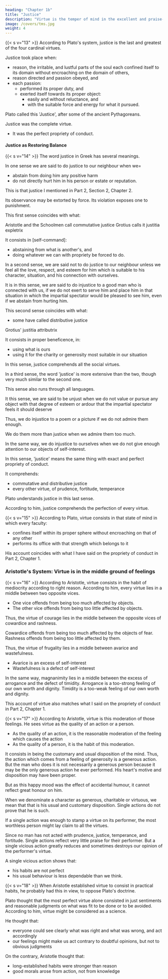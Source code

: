 ```yaml
---
heading: "Chapter 1b"
title: "Justice"
description: "Virtue is the temper of mind in the excellent and praise-worthy character. The nature of virtue may be reduced to three classes"
image: /covers/tms.jpg
weight: 4
---
```




{{< s v="13" >}} According to Plato's system, justice is the last and greatest of the four cardinal virtues.

Justice took place when: 
- reason, the irritable, and lustful parts of the soul each confined itself to its domain without encroaching on the domain of others,
- reason directed and passion obeyed, and
- each passion:
  - performed its proper duty, and
  - exerted itself towards its proper object:
    - easily and without reluctance, and
    - with the suitable force and energy for what it pursued.

Plato called this 'Justice', after some of the ancient Pythagoreans.

Justice was the complete virtue.
- It was the perfect propriety of conduct.


#### Justice as Restoring Balance

{{< s v="14" >}} The word justice in Greek has several meanings.
<!-- As far as I know, the same word in all other languages has the same meanings.
There must be some natural affinity among those meanings. -->

In one sense we are said to do justice to our neighbour when we= 
- abstain from doing him any positive harm
- do not directly hurt him in his person or estate or reputation.

This is that justice I mentioned in Part 2, Section 2, Chapter 2.

Its observance may be extorted by force.
Its violation exposes one to punishment.

This first sense coincides with what:

Aristotle and the Schoolmen call commutative justice
Grotius calls it justitia expletrix

It consists in [self-command]:
- abstaining from what is another's, and
- doing whatever we can with propriety be forced to do.

In a second sense, we are said not to do justice to our neighbour unless we feel all the love, respect, and esteem for him which is suitable to his character, situation, and his connection with ourselves.

It is in this sense, we are said to do injustice to a good man who is connected with us, if we do not exert to serve him and place him in that situation in which the impartial spectator would be pleased to see him, even if we abstain from hurting him.

This second sense coincides with what:
- some have called distributive justice

Grotius' justitia attributrix

It consists in proper beneficence, in:
- using what is ours
- using it for the charity or generosity most suitable in our situation

In this sense, justice comprehends all the social virtues.

In a third sense, the word 'justice' is more extensive than the two, though very much similar to the second one.

This sense also runs through all languages.

It this sense, we are said to be unjust when we do not value or pursue any object with that degree of esteem or ardour that the impartial spectator feels it should deserve

Thus, we do injustice to a poem or a picture if we do not admire them enough.

We do them more than justice when we admire them too much.

In the same way, we do injustice to ourselves when we do not give enough attention to our objects of self-interest.

In this sense, 'justice' means the same thing with exact and perfect propriety of conduct.

It comprehends:
- commutative and distributive justice
- every other virtue, of prudence, fortitude, temperance

Plato understands justice in this last sense.

According to him, justice comprehends the perfection of every virtue.


{{< s v="15" >}} According to Plato, virtue consists in that state of mind in which every faculty:
- confines itself within its proper sphere without encroaching on that of any other
- performs its office with that strength which belongs to it

His account coincides with what I have said on the propriety of conduct in Part 2, Chapter 1.


### Aristotle's System:  Virtue is in the middle ground of feelings

{{< s v="16" >}} According to Aristotle, virtue consists in the habit of mediocrity according to right reason. According to him, every virtue lies in a middle between two opposite vices.
- One vice offends from being too much affected by objects.
- The other vice offends from being too little affected by objects.

Thus, the virtue of courage lies in the middle between the opposite vices of cowardice and rashness.

Cowardice offends from being too much affected by the objects of fear.
Rashness offends from being too little affected by them.

Thus, the virtue of frugality lies in a middle between avarice and wastefulness.
- Avarice is an excess of self-interest
- Wastefulness is a defect of self-interest

In the same way, magnanimity lies in a middle between the excess of arrogance and the defect of timidity.
Arrogance is a too-strong feeling of our own worth and dignity.
Timidity is a too-weak feeling of our own worth and dignity.

This account of virtue also matches what I said on the propriety of conduct in Part 2, Chapter 1.

{{< s v="17" >}} According to Aristotle, virtue is this moderation of those feelings. He sees virtue as the quality of an action or a person.
- As the quality of an action, it is the reasonable moderation of the feeling which causes the action
- As the quality of a person, it is the habit of this moderation.

It consists in being the customary and usual disposition of the mind.
Thus, the action which comes from a feeling of generosity is a generous action. But the man who does it is not necessarily a generous person because it may be the only generous action he ever performed. His heart's motive and disposition may have been proper.

But as this happy mood was the effect of accidental humour, it cannot reflect great honour on him.

When we denominate a character as generous, charitable or virtuous, we mean that that is his usual and customary disposition.
Single actions do not prove that he is such.

If a single action was enough to stamp a virtue on its performer, the most worthless person might lay claim to all the virtues.

Since no man has not acted with prudence, justice, temperance, and fortitude.
Single actions reflect very little praise for their performer.
But a single vicious action greatly reduces and sometimes destroys our opinion of the performer's virtue.

A single vicious action shows that:
- his habits are not perfect
- his usual behaviour is less dependable than we think.


{{< s v="18" >}} When Aristotle established virtue to consist in practical habits, he probably had this in view, to oppose Plato's doctrine.

Plato thought that the most perfect virtue alone consisted in just sentiments and reasonable judgments on what was fit to be done or to be avoided.
According to him, virtue might be considered as a science.

He thought that:
- everyone could see clearly what was right and what was wrong, and act accordingly
- our feelings might make us act contrary to doubtful opinions, but not to obvious judgments

On the contrary, Aristotle thought that:
- long-established habits were stronger than reason
- good morals arose from action, not from knowledge
